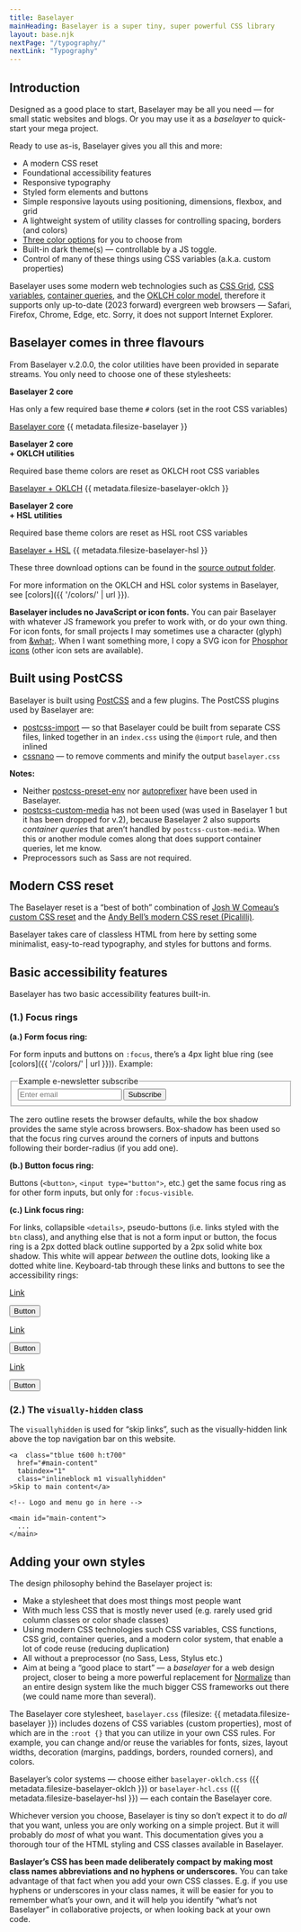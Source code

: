 ```yaml
---
title: Baselayer
mainHeading: Baselayer is a super tiny, super powerful CSS library
layout: base.njk
nextPage: "/typography/"
nextLink: "Typography"
---
```


## Introduction

Designed as a good place to start, Baselayer may be all you need — for small static websites and blogs. Or you may use it as a _baselayer_ to quick-start your mega project.

Ready to use as-is, Baselayer gives you all this and more:

* A modern CSS reset
* Foundational accessibility features
* Responsive typography
* Styled form elements and buttons
* Simple responsive layouts using positioning, dimensions, flexbox, and grid
* A lightweight system of utility classes for controlling spacing, borders (and colors)
* [Three color options](http://localhost:8080/baselayer/#baselayer-comes-in-three-flavours) for you to choose from
* Built-in dark theme(s) — controllable by a JS toggle.
* Control of many of these things using CSS variables (a.k.a. custom properties)

Baselayer uses some modern web technologies such as [CSS Grid](https://caniuse.com/css-grid), [CSS variables](https://caniuse.com/css-variables), [container queries](https://caniuse.com/css-container-queries), and the [OKLCH color model](https://caniuse.com/mdn-css_types_color_oklch), therefore it supports only up-to-date (2023 forward) evergreen web browsers — Safari, Firefox, Chrome, Edge, etc. Sorry, it does not support Internet Explorer.

## Baselayer comes in three flavours

From Baselayer v.2.0.0, the color utilities have been provided in separate streams. You only need to choose one of these stylesheets:

<div class="mt2 mb3 center">
  <div class="grid3cols gap2 sm:drop">
    <div class="b1 r3 p2 flex flexcolumn">
      <div class="grow center">
        <p class="h4 m0 mb2"><strong>Baselayer 2 core</strong></p>
        <p>Has only a few required base theme <code>#</code> colors (set in the root CSS variables)</p>
      </div>
      <a class="mb1 btn pill bgblue h:bg600" href="https://raw.githubusercontent.com/SimonPadbury/baselayer/main/_src/css/min/baselayer.min.css">Baselayer core</a>
      {{ metadata.filesize-baselayer }}
    </div>
    <div class="b1 r3 p2 flex flexcolumn">
      <div class="grow center">
        <p class="h4 m0 mb2"><strong>Baselayer 2 core<br> + OKLCH utilities</strong></p>
        <p>Required base theme colors are reset as OKLCH root CSS variables</p>
      </div>
      <a class="mb1 btn pill bgblue h:bg600" href="https://raw.githubusercontent.com/SimonPadbury/baselayer/main/_src/css/min/baselayer-oklch.min.css">Baselayer + OKLCH</a>
      {{ metadata.filesize-baselayer-oklch }}
    </div>
    <div class="b1 r3 p2 flex flexcolumn">
      <div class="grow center">
        <p class="h4 m0 mb2"><strong>Baselayer 2 core<br> + HSL utilities</strong></p>
        <p>Required base theme colors are reset as HSL root CSS variables</p>
      </div>
      <a class="mb1 btn pill bgblue h:bg600" href="https://raw.githubusercontent.com/SimonPadbury/baselayer/main/_src/css/min/baselayer-hsl.min.css">Baselayer + HSL</a>
      {{ metadata.filesize-baselayer-hsl }}
    </div>
  </div>
</div>

These three download options can be found in the [source output folder](https://github.com/SimonPadbury/baselayer/tree/main/_src/css/min).

For more information on the OKLCH and HSL color systems in Baselayer, see [colors]({{ '/colors/' | url }}).

<div aria-label="Note" class="popout mb2 bl3 bamber b300 p2 tblack bgamber bg100">
  <strong>Baselayer includes no JavaScript or icon fonts.</strong> You can pair Baselayer with whatever JS framework you prefer to work with, or do your own thing. For icon fonts, for small projects I may sometimes use a character (glyph) from <a  class="tblue t600 h:t700"href="https://www.amp-what.com/">&amp;what;</a>. When I want something more, I copy a SVG icon for <a class="tblue t600 h:t700" href="https://phosphoricons.com/">Phosphor icons</a> (other icon sets are available).
</div>

## Built using PostCSS

Baselayer is built using [PostCSS](https://postcss.org) and a few plugins. The PostCSS plugins used by Baselayer are:

* [postcss-import](https://github.com/postcss/postcss-import) — so that Baselayer could be built from separate CSS files, linked together in an `index.css` using the `@import` rule, and then inlined
* [cssnano](https://cssnano.co) — to remove comments and minify the output `baselayer.css`

**Notes:**

* Neither [postcss-preset-env](https://preset-env.cssdb.org) nor [autoprefixer](https://github.com/postcss/autoprefixer) have been used in Baselayer.
* [postcss-custom-media](https://npm.devtool.tech/postcss-custom-media) has not been used (was used in Baselayer 1 but it has been dropped for v.2), because Baselayer 2 also supports _container queries_ that aren’t handled by `postcss-custom-media`. When this or another module comes along that does support container queries, let me know.
* Preprocessors such as Sass are not required.

## Modern CSS reset

The Baselayer reset is a “best of both” combination of [Josh W Comeau’s custom CSS reset](https://www.joshwcomeau.com/css/custom-css-reset/) and the [Andy Bell’s modern CSS reset (Picalilli)](https://piccalil.li/blog/a-modern-css-reset/).

Baselayer takes care of classless HTML from here by setting some minimalist, easy-to-read typography, and styles for buttons and forms.

## Basic accessibility features

Baselayer has two basic accessibility features built-in.

### (1.) Focus rings

**(a.) Form focus ring:**

For form inputs and buttons on `:focus`, there’s a 4px light blue ring (see [colors]({{ '/colors/' | url }})). Example:

<form>
  <fieldset class="flex">
    <legend>Example e-newsletter subscribe</legend>
    <input class="w100%" type="email" id="example-input-email" placeholder="Enter email">
    <input type="submit" name="submit" value="Subscribe">
  </fieldset>
</form>

The zero outline resets the browser defaults, while the box shadow provides the same style across browsers. Box-shadow has been used so that the focus ring curves around the corners of inputs and buttons following their border-radius (if you add one).

**(b.) Button focus ring:**

Buttons (`<button>`, `<input type="button">`, etc.) get the same focus ring as for other form inputs, but only for `:focus-visible`.

**(c.) Link focus ring:**

For links, collapsible `<details>`, pseudo-buttons (i.e. links styled with the `btn` class), and anything else that is not a form input or button, the focus ring is a 2px dotted black outline supported by a 2px solid white box shadow. This white will appear _between_ the outline dots, looking like a dotted white line. Keyboard-tab through these links and buttons to see the accessibility rings:

<div class="my2 b1">
  <div class="grid3cols">
    <div class="p3 flex flexcolumn flexcenter flexmiddle">
    <p><a  class="tblue t600 h:t700"href="/#">Link</a></p>
    <p><button type="button" class="pill">Button</button></p>
    </div>
    <div class="p3 flex flexcolumn flexcenter flexmiddle bgblue bg700">
    <p><a class="tblue t200 h:t300" href="/#">Link</a></p>
    <p><button class="pill b1 bwhite h:bwhite" type="button">Button</button></p>
    </div>
    <div class="p3 flex flexcolumn flexcenter flexmiddle bgblack">
    <p><a class="tblue t200 h:t300" href="/#">Link</a></p>
    <p><button type="button" class="pill">Button</button></p>
    </div>
  </div>
</div>

### (2.) The `visually-hidden` class

The `visuallyhidden` is used for “skip links”, such as the visually-hidden link above the top navigation bar on this website.

```
<a  class="tblue t600 h:t700"
  href="#main-content"
  tabindex="1"
  class="inlineblock m1 visuallyhidden"
>Skip to main content</a>

<!-- Logo and menu go in here -->

<main id="main-content">
  ...
</main>
```

## Adding your own styles

The design philosophy behind the Baselayer project is:

* Make a stylesheet that does most things most people want
* With much less CSS that is mostly never used (e.g. rarely used grid column classes or color shade classes)
* Using modern CSS technologies such CSS variables, CSS functions, CSS grid, container queries, and a modern color system, that enable a lot of code reuse (reducing duplication)
* All without a preprocessor (no Sass, Less, Stylus etc.)
* Aim at being a “good place to start” — a _baselayer_ for a web design project, closer to being a more powerful replacement for [Normalize](https://necolas.github.io/normalize.css/) than an entire design system like the much bigger CSS frameworks out there (we could name more than several).

The Baselayer core stylesheet, `baselayer.css` (filesize: {{ metadata.filesize-baselayer }}) includes dozens of CSS variables (custom properties), most of which are in the `:root {}` that you can utilize in your own CSS rules. For example, you can change and/or reuse the variables for fonts, sizes, layout widths, decoration (margins, paddings, borders, rounded corners), and colors.

Baselayer’s color systems — choose either  `baselayer-oklch.css` ({{ metadata.filesize-baselayer-oklch }}) or `baselayer-hcl.css` ({{ metadata.filesize-baselayer-hsl }}) — each contain the Baselayer core.

Whichever version you choose, Baselayer is tiny so don’t expect it to do _all_ that you want, unless you are only working on a simple project. But it will probably do _most_ of what you want. This documentation gives you a thorough tour of the HTML styling and CSS classes available in Baselayer.

<div aria-label="Note" class="popout mb2 bl3 bblue b300 p2 tblack bgblue bg100">
  <strong>Baslayer’s CSS has been made deliberately compact by making most class names abbreviations and no hyphens or underscores.</strong> You can take advantage of that fact when you add your own CSS classes. E.g. if you use hyphens or underscores in your class names, it will be easier for you to remember what’s your own, and it will help you identify “what’s not Baselayer” in collaborative projects, or when looking back at your own code.
</div>